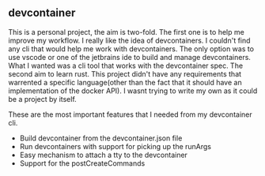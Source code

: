 ## devcontainer

This is a personal project, the aim is two-fold. The first one is to help me improve my
workflow. I really like the idea of devcontainers. I couldn't find any cli that would
help me work with devcontainers. The only option was to use vscode or one of the jetbrains
ide to build and manage devcontainers. What I wanted was a cli tool that works with the 
devcontainer spec. The second aim to learn rust. This project didn't have any
requirements that warrented a specific language(other than the fact that it should have
an implementation of the docker API). I wasnt trying to write my own as it could be a 
project by itself.

These are the most important features that I needed from my devcontainer cli.

* Build devcontainer from the devcontainer.json file
* Run devcontainers with support for picking up the runArgs
* Easy mechanism to attach a tty to the devcontainer
* Support for the postCreateCommands
